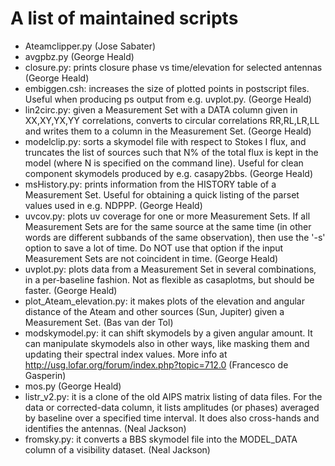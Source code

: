 # A list of maintained scripts

* Ateamclipper.py (Jose Sabater)
* avgpbz.py (George Heald)
* closure.py: prints closure phase vs time/elevation for selected antennas (George Heald)
* embiggen.csh: increases the size of plotted points in postscript files. Useful when producing ps output from e.g. uvplot.py. (George Heald)
* lin2circ.py: given a Measurement Set with a DATA column given in XX,XY,YX,YY correlations, converts to circular correlations RR,RL,LR,LL and writes them to a column in the Measurement Set. (George Heald)
* modelclip.py: sorts a skymodel file with respect to Stokes I flux, and truncates the list of sources such that N\% of the total flux is kept in the model (where N is specified on the command line). Useful for clean component skymodels produced by 
e.g. casapy2bbs. (George Heald)
* msHistory.py: prints information from the HISTORY table of a Measurement Set. Useful for obtaining a quick listing of the parset values used in e.g. NDPPP. (George Heald)
* uvcov.py: plots uv coverage for one or more Measurement Sets. If all Measurement Sets are for the same source at the same time (in other words are different subbands of the same observation), then use the '-s' option to save a lot of time. Do NOT
 use that option if the input Measurement Sets are not coincident in time. (George Heald)
* uvplot.py: plots data from a Measurement Set in several combinations, in a per-baseline fashion. Not as flexible as casaplotms, but should be faster. (George Heald)
* plot_Ateam_elevation.py: it makes plots of the elevation and angular distance of the Ateam and other sources (Sun, Jupiter) given a Measurement Set. (Bas van der Tol)
* modskymodel.py: it can shift skymodels by a given angular amount. It can manipulate skymodels also in other ways, like masking them and updating their spectral index values. More info at http://usg.lofar.org/forum/index.php?topic=712.0 (Francesco de Gasperin)
* mos.py (George Heald)
* listr_v2.py: it is a clone of the old AIPS matrix listing of data files. For the data or corrected-data column, it lists amplitudes (or phases) averaged by baseline over a specified time interval. It does also cross-hands and identifies the antennas. (Neal Jackson)
* fromsky.py: it converts a BBS skymodel file into the MODEL\_DATA column of a visibility dataset. (Neal Jackson)
